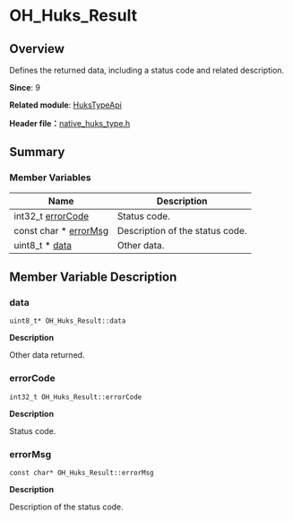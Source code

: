 # OH_Huks_Result


## Overview

Defines the returned data, including a status code and related description.

**Since**: 9

**Related module**: [HuksTypeApi](_huks_type_api.md)

**Header file：**[native_huks_type.h](native__huks__type_8h.md)


## Summary


### Member Variables

| Name| Description|
| -------- | -------- |
| int32_t [errorCode](#errorcode) | Status code. |
| const char \* [errorMsg](#errormsg) | Description of the status code. |
| uint8_t \* [data](#data) | Other data. |


## Member Variable Description


### data

```
uint8_t* OH_Huks_Result::data
```
**Description**

Other data returned.


### errorCode

```
int32_t OH_Huks_Result::errorCode
```
**Description**

Status code.


### errorMsg

```
const char* OH_Huks_Result::errorMsg
```
**Description**

Description of the status code.